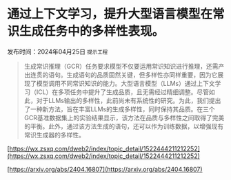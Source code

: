 # 通过上下文学习，提升大型语言模型在常识生成任务中的多样性表现。
发布时间：2024年04月25日
`提示工程`
> 生成常识推理（GCR）任务要求模型不仅要运用常识知识进行推理，还需产出连贯的语句。生成语句的品质固然关键，但多样性亦同样重要，因为它展现了模型调用不同常识知识的能力。大型语言模型（LLMs）通过上下文学习（ICL）在多项任务中提升了生成品质，且无需经过精细调整。尽管如此，对于LLMs输出的多样性，此前尚未有系统性的研究。为此，我们提出了一种新方法，旨在丰富LLMs的生成多样性，同时保持其品质。在三个GCR基准数据集上的实验结果显示，该方法在品质与多样性之间取得了完美的平衡。此外，通过该方法生成的语句，还可以作为训练数据，以增强现有常识生成器的多样性。


[https://wx.zsxq.com/dweb2/index/topic_detail/1522444211212252](https://wx.zsxq.com/dweb2/index/topic_detail/1522444211212252)

[https://arxiv.org/abs/2404.16807](https://arxiv.org/abs/2404.16807)